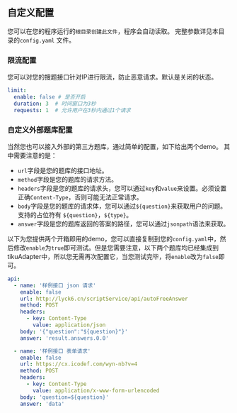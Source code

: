 ## 自定义配置
您可以在您的程序运行的`根目录创建此文件`，程序会自动读取。
完整参数详见本目录的`config.yaml` 文件。

### 限流配置
您可以对您的搜题接口针对IP进行限流，防止恶意请求。默认是关闭的状态。
```yaml
limit:
  enable: false # 是否开启
  duration: 3  # 时间窗口为3秒
  requests: 1  # 允许用户在3秒内通过1个请求
```

### 自定义外部题库配置
当然您也可以接入外部的第三方题库，通过简单的配置，如下给出两个demo。
其中需要注意的是：
- `url`字段是您的题库的接口地址。
- `method`字段是您的题库的请求方法。
- `headers`字段是您的题库的请求头，您可以通过`key`和`value`来设置。必须设置正确`Content-Type`，否则可能无法正常请求。
- `body`字段是您的题库的请求体，您可以通过`${question}`来获取用户的问题。支持的占位符有 `${question}`，`${type}`。
- `answer`字段是您的题库返回的答案的路径，您可以通过`jsonpath`语法来获取。

以下为您提供两个开箱即用的demo，您可以直接复制到您的`config.yaml`中，然后修改`enable`为`true`即可测试。但是您需要注意，以下两个题库均已经集成到tikuAdapter中，所以您无需再次配置它，当您测试完毕，将`enable`改为`false`即可。

```yaml
api:
  - name: '样例接口 json 请求'
    enable: false
    url: http://lyck6.cn/scriptService/api/autoFreeAnswer
    method: POST
    headers:
      - key: Content-Type
        value: application/json
    body: '{"question":"${question}"}'
    answer: 'result.answers.0.0'

  - name: '样例接口 表单请求'
    enable: false
    url: https://cx.icodef.com/wyn-nb?v=4
    method: POST
    headers:
      - key: Content-Type
        value: application/x-www-form-urlencoded
    body: 'question=${question}'
    answer: 'data'
```